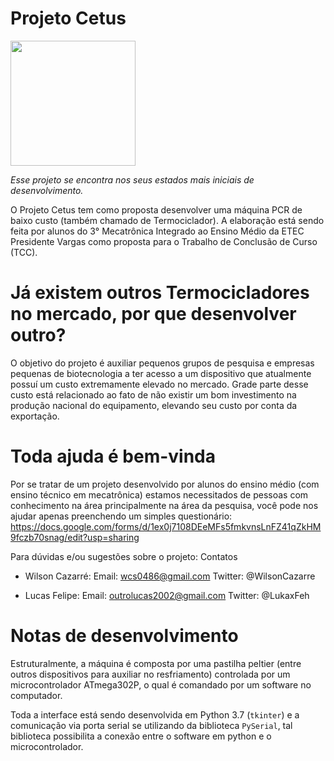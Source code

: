 # Projeto Cetus
<img src="https://github.com/WilsonCazarre/ProjetoCetus/blob/master/assets/logo.jpeg" width="200" height="200">

_Esse projeto se encontra nos seus estados mais iniciais de desenvolvimento._

O Projeto Cetus tem como proposta desenvolver uma máquina PCR de baixo custo (também chamado de Termociclador). A elaboração está sendo feita por alunos do 3° Mecatrônica Integrado ao Ensino Médio da ETEC Presidente Vargas como proposta para o Trabalho de Conclusão de Curso (TCC).

# Já existem outros Termocicladores no mercado, por que desenvolver outro?

O objetivo do projeto é auxiliar pequenos grupos de pesquisa e empresas pequenas de biotecnologia a ter acesso a um dispositivo que atualmente possuí um custo extremamente elevado no mercado. Grade parte desse custo está relacionado ao fato de não existir um bom investimento na produção nacional do equipamento, elevando seu custo por conta da exportação.

# Toda ajuda é bem-vinda

Por se tratar de um projeto desenvolvido por alunos do ensino médio (com ensino técnico em mecatrônica) estamos necessitados de pessoas com conhecimento na área principalmente na área da pesquisa, você pode nos ajudar apenas preenchendo um simples questionário:
https://docs.google.com/forms/d/1ex0j7108DEeMFs5fmkvnsLnFZ41qZkHM9fczb70snag/edit?usp=sharing

Para dúvidas e/ou sugestões sobre o projeto:
Contatos
- Wilson Cazarré:
Email: wcs0486@gmail.com
Twitter: @WilsonCazarre

- Lucas Felipe:
Email: outrolucas2002@gmail.com
Twitter: @LukaxFeh

# Notas de desenvolvimento
Estruturalmente, a máquina é composta por uma pastilha peltier (entre outros dispositivos para auxiliar no resfriamento) controlada por um microcontrolador ATmega302P, o qual é comandado por um software no computador.

Toda a interface está sendo desenvolvida em Python 3.7 (`tkinter`) e a comunicação via porta
serial se utilizando da biblioteca `PySerial`, tal biblioteca possibilita a
conexão entre o software em python e o microcontrolador.
